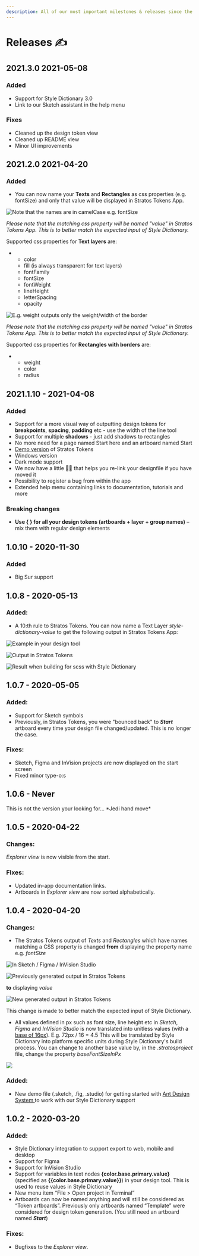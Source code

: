 ```yaml
---
description: All of our most important milestones & releases since the very beginning
---
```


# Releases ✍️

## 2021.3.0 2021-05-08

### Added

* Support for Style Dictionary 3.0
* Link to our Sketch assistant in the help menu

### Fixes

* Cleaned up the design token view
* Cleaned up README view
* Minor UI improvements

## 2021.2.0 2021-04-20

### Added

* You can now name your **Texts** and **Rectangles** as css properties \(e.g. fontSize\) and only that value will be displayed in Stratos Tokens App. 

![Note that the names are in camelCase e.g. fontSize](../.gitbook/assets/image.png)

_Please note that the matching css property will be named "value" in Stratos Tokens App. This is to better match the expected input of Style Dictionary._

Supported css properties for **Text layers** are:

* * color
  *  fill \(is always transparent for text layers\)
  *  fontFamily 
  * fontSize 
  * fontWeight 
  * lineHeight 
  * letterSpacing 
  * opacity

![E.g. weight outputs only the weight/width of the border](../.gitbook/assets/image%20%282%29.png)

_Please note that the matching css property will be named "value" in Stratos Tokens App. This is to better match the expected input of Style Dictionary._

Supported css properties for **Rectangles with borders** are:

* * weight
  * color 
  * radius

## 2021.1.10 - 2021-04-08

### Added

* Support for a more visual way of outputting design tokens for **breakpoints**, **spacing**, **padding** etc - use the width of the line tool
* Support for multiple **shadows** - just add shadows to rectangles
* No more need for a page named Start here and an artboard named Start
* [Demo version](https://marketplace.sketch2react.io/product/stratos-tokens-demo/) of Stratos Tokens
* Windows version
* Dark mode support
* We now have a little 🕵️‍♀️ that helps you re-link your designfile if you have moved it 
* Possibility to register a bug from within the app
* Extended help menu containing links to documentation, tutorials and more

### Breaking changes

* **Use { } for all your design tokens \(artboards + layer + group names\)** – mix them with regular design elements

## 1.0.10 - 2020-11-30

### Added

* Big Sur support

## 1.0.8 - 2020-05-13

### Added:

* A 10:th rule to Stratos Tokens. You can now name a Text Layer _style-dictionary-value_ to get the following output in Stratos Tokens App:

![Example in your design tool](../.gitbook/assets/ska-rmavbild-2020-05-13-kl.-10.11.10.png)

![Output in Stratos Tokens](../.gitbook/assets/ska-rmavbild-2020-05-13-kl.-10.08.30.png)

![Result when building for scss with Style Dictionary](../.gitbook/assets/ska-rmavbild-2020-05-13-kl.-10.28.51%20%281%29.png)

## 1.0.7 - 2020-05-05

### Added:

* Support for Sketch symbols
* Previously, in Stratos Tokens, you were "bounced back" to _**Start**_ artboard every time your design file changed/updated. This is no longer the case. 

### Fixes:

* Sketch, Figma and InVision projects are now displayed on the start screen
* Fixed minor type-o:s

## 1.0.6 - Never

This is not the version your looking for... \*Jedi hand move\*

## 1.0.5 - 2020-04-22

### Changes:

_Explorer view_ is now visible from the start.

### FIxes:

* Updated in-app documentation links.
* Artboards in _Explorer view_ are now sorted alphabetically.

## 1.0.4 - 2020-04-20

### Changes:

* The Stratos Tokens output of _Texts_ and _Rectangles_ which have names matching a CSS property is changed **from** displaying the property name e.g. _fontSize_

![In Sketch / Figma / InVision Studio](../.gitbook/assets/ska-rmavbild-2020-04-17-kl.-16.17.44.png)

![Previously generated output in Stratos Tokens ](../.gitbook/assets/ska-rmavbild-2020-04-17-kl.-16.12.00.png)

**to** displaying _value_

![New generated output in Stratos Tokens](../.gitbook/assets/ska-rmavbild-2020-04-17-kl.-16.06.35.png)

This change is made to better match the expected input of Style Dictionary.



* All values defined in px such as font size, line height etc in _Sketch_, _Figma_ and _InVision Studio_ is now translated into unitless values \(with a [base of 16px](https://learnui.design/blog/mobile-desktop-website-font-size-guidelines.html)\). E.g. 72px / 16 = 4.5 This will be translated by Style Dictionary into platform specific units during Style Dictionary's build process. You can change to another base value by, in the ._stratosproject_ file, change the property _baseFontSizeInPx_

![](../.gitbook/assets/ska-rmavbild-2020-04-17-kl.-15.55.45.png)

### **Added:**

* New demo file \(.sketch, .fig, .studio\) for getting started with [Ant Design System ](https://ant.design)to work with our Style Dictionary support

## 1.0.2 - 2020-03-20

### Added:

* Style Dictionary integration to support export to web, mobile and desktop
* Support for Figma
* Support for InVision Studio
* Support for variables in text nodes **{**color.base.primary.value**}** \(specified as **{{**color.base.primary.value**}}**\) in your design tool. This is used to reuse values in Style Dictionary
* New menu item “File &gt; Open project in Terminal”
* Artboards can now be named anything and will still be considered as “Token artboards”. Previously only artboards named “Template” were considered for design token generation. \(You still need an artboard named _**Start**_\)

### **Fixes:**

* Bugfixes to the _Explorer view_.

